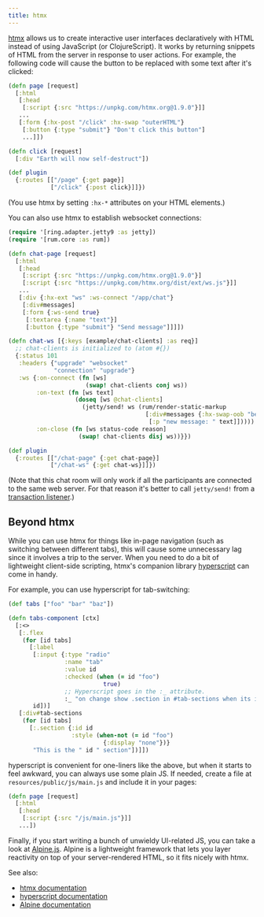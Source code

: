 ```yaml
---
title: htmx
---
```


[htmx](https://htmx.org/) allows us to create interactive user interfaces
declaratively with HTML instead of using JavaScript (or ClojureScript). It
works by returning snippets of HTML from the server in response to user
actions. For example, the following code will cause the button to be replaced
with some text after it's clicked:

```clojure
(defn page [request]
  [:html
   [:head
    [:script {:src "https://unpkg.com/htmx.org@1.9.0"}]]
   ...
   [:form {:hx-post "/click" :hx-swap "outerHTML"}
    [:button {:type "submit"} "Don't click this button"]
    ...]])

(defn click [request]
  [:div "Earth will now self-destruct"])

(def plugin
  {:routes [["/page" {:get page}]
            ["/click" {:post click}]]})
```

(You use htmx by setting `:hx-*` attributes on your HTML elements.)

You can also use htmx to establish websocket connections:

```clojure
(require '[ring.adapter.jetty9 :as jetty])
(require '[rum.core :as rum])

(defn chat-page [request]
  [:html
   [:head
    [:script {:src "https://unpkg.com/htmx.org@1.9.0"}]
    [:script {:src "https://unpkg.com/htmx.org/dist/ext/ws.js"}]]
   ...
   [:div {:hx-ext "ws" :ws-connect "/app/chat"}
    [:div#messages]
    [:form {:ws-send true}
     [:textarea {:name "text"}]
     [:button {:type "submit"} "Send message"]]]])

(defn chat-ws [{:keys [example/chat-clients] :as req}]
  ;; chat-clients is initialized to (atom #{})
  {:status 101
   :headers {"upgrade" "websocket"
             "connection" "upgrade"}
   :ws {:on-connect (fn [ws]
                      (swap! chat-clients conj ws))
        :on-text (fn [ws text]
                   (doseq [ws @chat-clients]
                     (jetty/send! ws (rum/render-static-markup
                                       [:div#messages {:hx-swap-oob "beforeend"}
                                        [:p "new message: " text]]))))
        :on-close (fn [ws status-code reason]
                    (swap! chat-clients disj ws))}})

(def plugin
  {:routes [["/chat-page" {:get chat-page}]
            ["/chat-ws" {:get chat-ws}]]})
```

(Note that this chat room will only work if all the participants are connected
to the same web server. For that reason it's better to call `jetty/send!` from
a [transaction listener](/docs/reference/transaction-listeners/).)

## Beyond htmx

While you can use htmx for things like in-page navigation (such as switching
between different tabs), this will cause some unnecessary lag since it involves
a trip to the server. When you need to do a bit of lightweight client-side
scripting, htmx's companion library [hyperscript](https://hyperscript.org/) can
come in handy.

For example, you can use hyperscript for tab-switching:

```clojure
(def tabs ["foo" "bar" "baz"])

(defn tabs-component [ctx]
  [:<>
   [:.flex
    (for [id tabs]
      [:label
       [:input {:type "radio"
                :name "tab"
                :value id
                :checked (when (= id "foo")
                           true)
                ;; Hyperscript goes in the :_ attribute.
                :_ "on change show .section in #tab-sections when its id is my value"}]
       id])]
   [:div#tab-sections
    (for [id tabs]
      [:.section {:id id
                  :style (when-not (= id "foo")
                           {:display "none"})}
       "This is the " id " section"])]])
```

hyperscript is convenient for one-liners like the above, but when it starts
to feel awkward, you can always use some plain JS. If needed, create a file
at `resources/public/js/main.js` and include it in your pages:

```clojure
(defn page [request]
  [:html
   [:head
    [:script {:src "/js/main.js"}]]
   ...])
```

Finally, if you start writing a bunch of unwieldy UI-related JS, you can take a look at
[Alpine.js](https://alpinejs.dev/). Alpine is a lightweight framework that lets
you layer reactivity on top of your server-rendered HTML, so it fits nicely with htmx.

See also:

 - [htmx documentation](https://htmx.org/docs/)
 - [hyperscript documentation](https://hyperscript.org/docs/)
 - [Alpine documentation](https://alpinejs.dev/)
